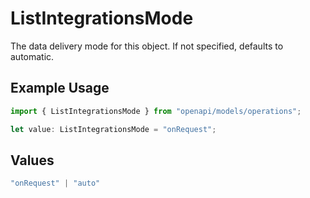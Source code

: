 # ListIntegrationsMode

The data delivery mode for this object. If not specified, defaults to automatic.

## Example Usage

```typescript
import { ListIntegrationsMode } from "openapi/models/operations";

let value: ListIntegrationsMode = "onRequest";
```

## Values

```typescript
"onRequest" | "auto"
```
